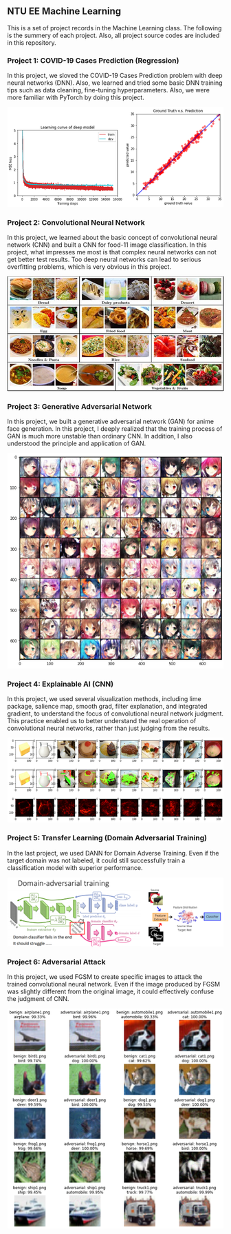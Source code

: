 ## NTU EE Machine Learning

This is a set of project records in the Machine Learning class. The following is the summery of each project. Also, all project source codes are included in this repository.

### Project 1: COVID-19 Cases Prediction (Regression)
In this project, we sloved the COVID-19 Cases Prediction problem with deep neural networks (DNN). Also, we learned and tried some basic DNN training tips such as data cleaning, fine-tuning hyperparameters. Also, we were more familiar with PyTorch by doing this project.

![](/images/1.png "")

### Project 2: Convolutional Neural Network
In this project, we learned about the basic concept of convolutional neural network (CNN) and built a CNN for food-11 image classification. In this project, what impresses me most is that complex neural networks can not get better test results. Too deep neural networks can lead to serious overfitting problems, which is very obvious in this project.

![](/images/2.jpg "")

### Project 3: Generative Adversarial Network
In this project, we built a generative adversarial network (GAN) for anime face generation. In this project, I deeply realized that the training process of GAN is much more unstable than ordinary CNN. In addition, I also understood the principle and application of GAN.

![](/images/3.png "")

### Project 4: Explainable AI (CNN)
In this project, we used several visualization methods, including lime package, salience map, smooth grad, filter explanation, and integrated gradient, to understand the focus of convolutional neural network judgment. This practice enabled us to better understand the real operation of convolutional neural networks, rather than just judging from the results.

![](/images/4_2.png "")

### Project 5: Transfer Learning (Domain Adversarial Training)
In the last project, we used DANN for Domain Adverse Training. Even if the target domain was not labeled, it could still successfully train a classification model with superior performance.

![](/images/5_1.png "")

### Project 6: Adversarial Attack
In this project, we used FGSM to create specific images to attack the trained convolutional neural network. Even if the image produced by FGSM was slightly different from the original image, it could effectively confuse the judgment of CNN.

![](/images/6_2.png "")
